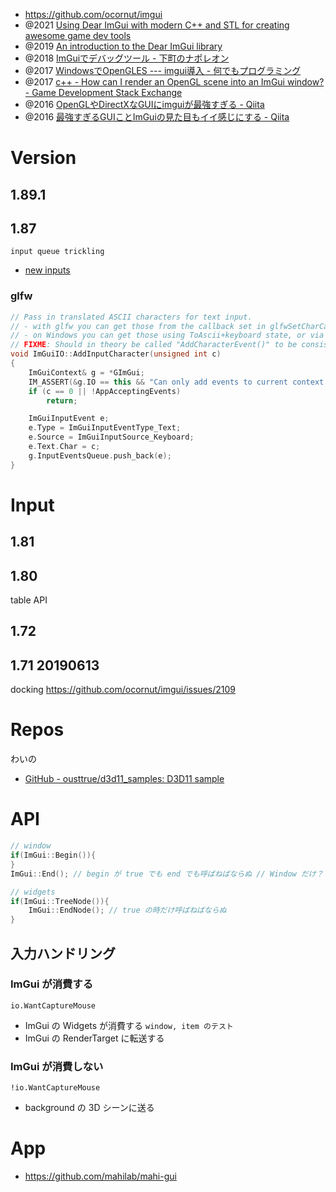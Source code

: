 - https://github.com/ocornut/imgui
- @2021 [Using Dear ImGui with modern C++ and STL for creating awesome game dev tools](https://eliasdaler.github.io/using-imgui-with-sfml-pt2/)
- @2019 [An introduction to the Dear ImGui library](https://blog.conan.io/2019/06/26/An-introduction-to-the-Dear-ImGui-library.html)
- @2018 [ImGuiでデバッグツール - 下町のナポレオン](http://hikita12312.hatenablog.com/entry/2018/03/17/100535)
- @2017 [WindowsでOpenGLES --- imgui導入 - 何でもプログラミング](http://any-programming.hatenablog.com/entry/2017/04/26/112929)
- @2017 [c++ - How can I render an OpenGL scene into an ImGui window? - Game Development Stack Exchange](https://gamedev.stackexchange.com/questions/140693/how-can-i-render-an-opengl-scene-into-an-imgui-window)
- @2016 [OpenGLやDirectXなGUIにimguiが最強すぎる - Qiita](https://qiita.com/Ushio/items/446d78c881334919e156)
- @2016 [最強すぎるGUIことImGuiの見た目もイイ感じにする - Qiita](https://qiita.com/izumin5210/items/26eaed69eea2c4318fcd)

# Version
## 1.89.1
## 1.87
`input queue trickling`
- [new inputs](https://github.com/ocornut/imgui/wiki#inputs)

### glfw

```cpp
// Pass in translated ASCII characters for text input.
// - with glfw you can get those from the callback set in glfwSetCharCallback()
// - on Windows you can get those using ToAscii+keyboard state, or via the WM_CHAR message
// FIXME: Should in theory be called "AddCharacterEvent()" to be consistent with new API
void ImGuiIO::AddInputCharacter(unsigned int c)
{
    ImGuiContext& g = *GImGui;
    IM_ASSERT(&g.IO == this && "Can only add events to current context.");
    if (c == 0 || !AppAcceptingEvents)
        return;

    ImGuiInputEvent e;
    e.Type = ImGuiInputEventType_Text;
    e.Source = ImGuiInputSource_Keyboard;
    e.Text.Char = c;
    g.InputEventsQueue.push_back(e);
}
```

# Input

## 1.81
## 1.80
table API

## 1.72

## 1.71  20190613
docking https://github.com/ocornut/imgui/issues/2109

# Repos
わいの
- [GitHub - ousttrue/d3d11_samples: D3D11 sample](https://github.com/ousttrue/d3d11_samples)

# API
```c++
// window
if(ImGui::Begin()){
}
ImGui::End(); // begin が true でも end でも呼ばねばならぬ // Window だけ？

// widgets
if(ImGui::TreeNode()){
	ImGui::EndNode(); // true の時だけ呼ばねばならぬ
}
```

## 入力ハンドリング
### ImGui が消費する
`io.WantCaptureMouse`
- ImGui の Widgets が消費する
`window, item のテスト`
- ImGui の RenderTarget に転送する
### ImGui が消費しない
`!io.WantCaptureMouse`
- background の 3D シーンに送る

# App
- https://github.com/mahilab/mahi-gui
